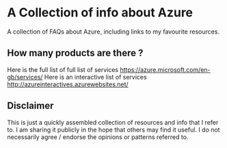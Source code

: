 # A Collection of info about Azure
A collection of FAQs about Azure, including links to my favourite resources.

## How many products are there ? 

Here is the full list of full list of services https://azure.microsoft.com/en-gb/services/
Here is an interactive list of services http://azureinteractives.azurewebsites.net/ 


## Disclaimer

This is just a quickly assembled collection of resources and info that I refer to. I am sharing it publicly in the hope that others may find it useful. I do not necessarily agree / endorse the opinions or patterns referred to.
